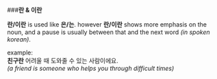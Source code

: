 ###**란 & 이란**

**란/이란** is used like **은/는**. however **란/이란** shows more emphasis on the noun, and a pause is usually between that and the next word *(in spoken korean)*.

example:  
**친구란** 어려울 때 도와줄 수 있는 사람이에요.  
*(a friend is someone who helps you through difficult times)*
